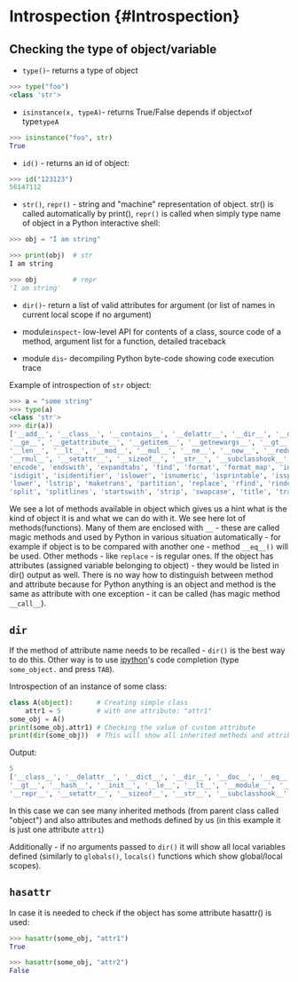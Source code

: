 # Introspection {#Introspection}

## Checking the type of object/variable

* `type()`- returns a type of object
  
```python
>>> type("foo")
<class 'str'>
```
  
  * `isinstance(x, typeA)`- returns True/False depends if object`x`of type`typeA`
  
```python
>>> isinstance("foo", str)
True
```
  
  * `id()` - returns an id of object:
```python
>>> id("123123")
56147112
```

* `str()`, `repr()` - string and "machine" representation of object. str() is called automatically by print(), `repr()` is called when simply type name of object in a Python interactive shell:

```python
>>> obj = "I am string"

>>> print(obj)  # str
I am string

>>> obj         # repr
'I am string'
```
  
* `dir()`- return a list of valid attributes for argument \(or list of names in current local scope if no argument\)

* module`inspect`- low-level API for contents of a class, source code of a method, argument list for a function, detailed traceback

* module `dis`- decompiling Python byte-code showing code execution trace

Example of introspection of `str` object:

```py
>>> a = "some string"
>>> type(a)
<class 'str'>
>>> dir(a))
['__add__', '__class__', '__contains__', '__delattr__', '__dir__', '__doc__', '__eq__', '__format__', 
'__ge__', '__getattribute__', '__getitem__', '__getnewargs__', '__gt__', '__hash__', '__init__', '__iter__', '__le__', 
'__len__', '__lt__', '__mod__', '__mul__', '__ne__', '__new__', '__reduce__', '__reduce_ex__', '__repr__', '__rmod__', 
'__rmul__', '__setattr__', '__sizeof__', '__str__', '__subclasshook__', 'capitalize', 'casefold', 'center', 'count', 
'encode', 'endswith', 'expandtabs', 'find', 'format', 'format_map', 'index', 'isalnum', 'isalpha', 'isdecimal', 
'isdigit', 'isidentifier', 'islower', 'isnumeric', 'isprintable', 'isspace', 'istitle', 'isupper', 'join', 'ljust', 
'lower', 'lstrip', 'maketrans', 'partition', 'replace', 'rfind', 'rindex', 'rjust', 'rpartition', 'rsplit', 'rstrip', 
'split', 'splitlines', 'startswith', 'strip', 'swapcase', 'title', 'translate', 'upper', 'zfill']
```

We see a lot of methods available in object which gives us a hint what is the kind of object it is and what we can do with it. We see here lot of methods\(functions\). Many of them are enclosed with `__` - these are called magic methods and used by Python in various situation automatically - for example if object is to be compared with another one - method `__eq__()` will be used. Other methods - like `replace` - is regular ones. If the object has attributes \(assigned variable belonging to object\) - they would be listed in dir\(\) output as well. There is no way how to distinguish between method and attribute because for Python anything is an object and method is the same as attribute with one exception - it can be called \(has magic method `__call__`\).

## `dir`

If the method of attribute name needs to be recalled - `dir()` is the best way to do this. Other way is to use [ipython](http://jupyter.org/)'s code completion \(type `some_object.` and press `TAB`\).

Introspection of an instance of some class:

```py
class A(object):      # Creating simple class
    attr1 = 5         # with one attribute: "attr1"
some_obj = A()
print(some_obj.attr1) # Checking the value of custom attribute
print(dir(some_obj))  # This will show all inherited methods and attribute we created: "attr1"
```

Output:

```py
5
['__class__', '__delattr__', '__dict__', '__dir__', '__doc__', '__eq__', '__format__', '__ge__', '__getattribute__', 
'__gt__', '__hash__', '__init__', '__le__', '__lt__', '__module__', '__ne__', '__new__', '__reduce__', '__reduce_ex__', 
'__repr__', '__setattr__', '__sizeof__', '__str__', '__subclasshook__', '__weakref__', 'attr1']
```

In this case we can see many inherited methods \(from parent class called "object"\) and also attributes and methods defined by us \(in this example it is just one attribute `attr1`\)

Additionally - if no arguments passed to `dir()` it will show all local variables defined (similarly to `globals()`, `locals()` functions which show global/local scopes).

## `hasattr`
In case it is needed to check if the object has some attribute hasattr\(\) is used:
```python
>>> hasattr(some_obj, "attr1")
True

>>> hasattr(some_obj, "attr2")
False
```


